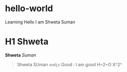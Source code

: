 # hello-world
Learning
Hello I am Shweta Suman
# H1 Shweta
**Shweta**
*Suman*
>Shweta
>SUman
`sndjs`
Good
: I am good
H~2~O
X^2^
